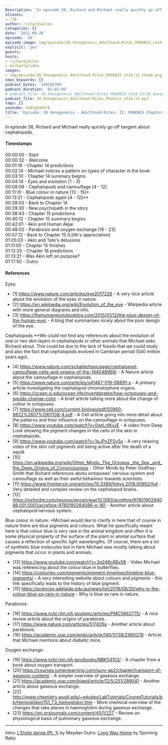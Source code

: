 ```yaml
---
Description: 'In episode 38, Richard and Michael really quickly go off tangent about cephalopods.'
aliases:
- /38
author: richardjacton
categories: []
date: '2021-09-26'
episode: '38'
episode_image: img/episode/38_Xenogenesis_Adulthood-Rites_PHOENIX_ch14-15_thumb.png
explicit: 'yes'
guests:
hosts:
- richardjacton
- michaelglinka
images:
- img/episode/38_Xenogenesis_Adulthood-Rites_PHOENIX_ch14-15_thumb.png
news_keywords: []
podcast_bytes: '149192704'
podcast_duration: '01:02:09'
# podcast_file: 38_Xenogenesis_Adulthood-Rites_PHOENIX_ch14-15/38_Xenogenesis_Adulthood-Rites_PHOENIX_ch14-15.mp3
podcast_file: 38_Xenogenesis_Adulthood-Rites_Phoenix_ch14-15.mp3
tags: []
youtube: SxBYgbUUXrE
title: 'Episode: 38 Xenogenesis - Adulthood-Rites: II: PHOENIX Chapters 14 & 15'
---
```


In episode 38, Richard and Michael really quickly go off tangent about cephalopods.

#### Timestamps

00:00:00 - Start\
00:00:32 - Welcome\
00:01:18 - Chapter 14 predictions\
00:02:14 - Michael notices a pattern on types of character in the book\
00:03:10 - Chapter 14 summary begins\
00:04:14 - Eyes and evolution [1 - 3]\
00:08:09 - Cephalopods and camouflage [4 - 12]\
00:11:10 - Blue colour in nature [13 - 15]*\
00:13:21 - Cephalopods again [4 - 12]**\
00:28:03 - Back to Chapter 14\
00:29:30 - New psychopath in the story\
00:38:43 - Chapter 15 predictions\
00:40:12 - Chapter 15 summary begins\
00:42:01 - Akin and Human Akjai\
00:48:02 - Parabiosis and oxygen exchange [16 - 23]\
00:57:12 - Back to Chapter 15 (Lilith's appreciation)\
01:05:03 - Akin and Tate's delusions\
01:11:00 - Chapter 15 finishes\
01:12:25 - Chapter 16 predictions\
01:13:21 - Was Akin left on purpose?\
01:17:50 - Outro

#### References

Eyes:
- [1] https://www.nature.com/articles/eye2017226 - A very nice article about the evolution of the eyes in nature.
- [2] https://en.wikipedia.org/wiki/Evolution_of_the_eye - Wikipedia article with more general diagrams and info.
- [3] https://thehumanevolutionblog.com/2015/01/12/the-poor-design-of-the-human-eye/ - A blog that summarises nicely about the poor design of the eye.

Cephalopods
**We could not find any references about the evolution of one or two skin layers in cephalopods or other animals that Michael asks Richard about. This could be due to the lack of fossils that we could study and also the fact that cephalopods evolved in Cambrian period (540 million years ago).
- [4] https://www.nature.com/scitable/topicpage/cephalopod-camouflage-cells-and-organs-of-the-144048968/ - A Nature article about the camouflage in cephalopods.
- [5] https://www.nature.com/articles/s41467-019-08891-x - A primary article investigating the cephalopod chromatophore organs.
- [6] https://ocean.si.edu/ocean-life/invertebrates/how-octopuses-and-squids-change-color - A brief article talking more about the change of colour in octopuses.
- [7] https://www.cell.com/current-biology/pdf/S0960-9822%2807%2901138-4.pdf - A Cell article going into more detail about the patterns and their influence on the camouflage in octopuses.
- [8] https://www.youtube.com/watch?v=0wtLrlIKvJE - A video from Deep Look showing the pigment changes in the cells of the skin in cephalopods.
- [9] https://www.youtube.com/watch?v=1pJPnZFSy5o - A very relaxing video of the skin cell pigments still being active after the death of a squid.
- [10] https://en.wikipedia.org/wiki/Other_Minds:_The_Octopus,_the_Sea,_and_the_Deep_Origins_of_Consciousness - Other Minds by Peter Godfrey-Smith that Richard references abotu octopuses' nervous system and camouflage as well as their awful behaviour towards scientists.
- [11] https://www.frontiersin.org/articles/10.3389/fphys.2018.00952/full - Very detailed and complex review on the cephalopod brains.
- [12] https://oxfordre.com/neuroscience/view/10.1093/acrefore/9780190264086.001.0001/acrefore-9780190264086-e-181 - Another article about cephalopod nervous system.

Blue colour in nature:
*Michael would like to clarify in here that of course in nature there are blue pigments and colours. What he specifically meant here is that colour blue is very rare in the animal kingdom and often it is some physical property of the surface of the plant or animal surface that causes a reflection of specific light wavelengths. Of course, there are a lot of synthetic blue molecules but in here Michael was mostly talking about pigments that occur in plants and animals.
- [13] https://www.youtube.com/watch?v=3g246c6Bv58 - Video Michael was referencing about the colour blue in butterflies.
- [14] https://colourlex.com/pigments/pigment-timelines/timeline-blue-pigments/ - A very interesting website about colours and pigments - this link specifically leads to the history of blue pigment.
- [15] https://sciences.adelaide.edu.au/news/list/2019/08/20/why-is-the-colour-blue-so-rare-in-nature - Why is blue so rare in nature.

Parabiosis:
- [16] https://www.ncbi.nlm.nih.gov/pmc/articles/PMC5662775/ - A nice review article about the origins of parabiosis.
- [17] https://www.nature.com/articles/517426a - Another article about parabiosis.
- [18] https://academic.oup.com/endo/article/140/1/138/2990376 - Article that Michael mentions about diabetic mice.

Oxygen exchange:
- [19] https://www.ncbi.nlm.nih.gov/books/NBK54103/ - A chapter from a book about oxygen transport.
- [20] https://courses.lumenlearning.com/suny-ap2/chapter/transport-of-gasesno-content/ - A simpler overview of gaseous exchange.
- [21] https://academic.oup.com/bjaed/article/12/5/251/289041 - Another article about gaseous exchange.
- [22] http://www.chemistry.wustl.edu/~edudev/LabTutorials/CourseTutorials/bb/Hemoglobin/151_T3_hemoglobin.htm - More chemical overview of the changes that take places in haemoglobin during gaseous exchange.
- [23] https://erj.ersjournals.com/content/45/1/227 - Review on physiological basis of pulmonary gaseous exchange.

---
Intro: [L'Etoile danse (Pt. 1)](https://freemusicarchive.org/music/Meydan/Havor/6-_LEtoile_danse_Pt_1_1738) by Meydan
Outro: [Long Way Home](https://freemusicarchive.org/music/Spinning_Ratio/Long_Way_Home/Long_Way_Home) by Spinning Ratio
